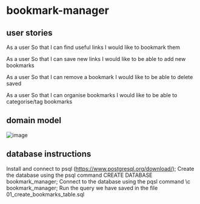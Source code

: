 # bookmark-manager

## user stories
As a user
So that I can find useful links
I would like to bookmark them

As a user
So that I can save new links
I would like to be able to add new bookmarks

As a user
So that I can remove a bookmark
I would like to be able to delete saved 

As a user
So that I can organise bookmarks
I would like to be able to categorise/tag bookmarks

## domain model

![image](https://user-images.githubusercontent.com/84973171/140759525-09173136-2033-4ea4-b20e-bc94a1961ff3.png)

## database instructions
Install and connect to psql (https://www.postgresql.org/download/);
Create the database using the psql command CREATE DATABASE bookmark_manager;
Connect to the database using the pqsl command \c bookmark_manager;
Run the query we have saved in the file 01_create_bookmarks_table.sql
